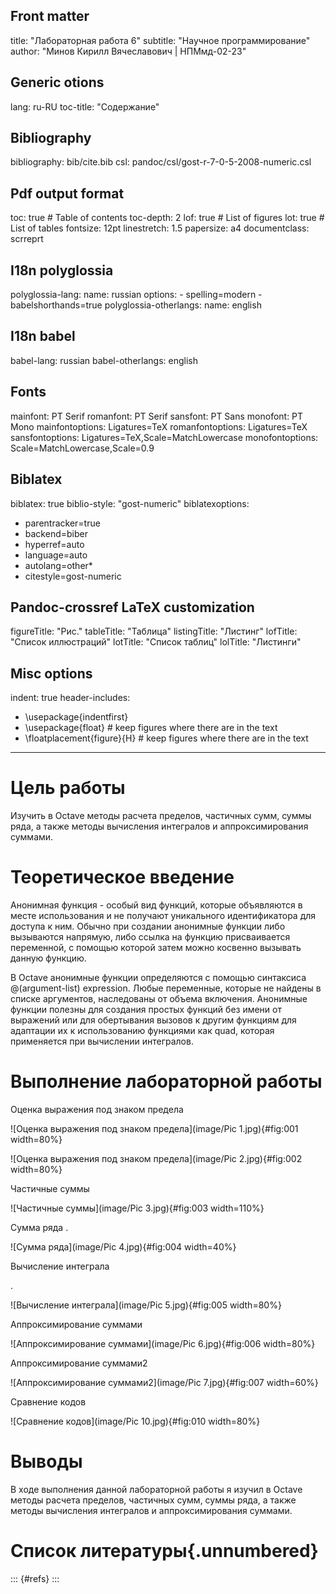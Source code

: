 ## Front matter
title: "Лабораторная работа 6"
subtitle: "Научное программирование"
author: "Минов Кирилл Вячеславович | НПМмд-02-23"

## Generic otions
lang: ru-RU
toc-title: "Содержание"

## Bibliography
bibliography: bib/cite.bib
csl: pandoc/csl/gost-r-7-0-5-2008-numeric.csl

## Pdf output format
toc: true # Table of contents
toc-depth: 2
lof: true # List of figures
lot: true # List of tables
fontsize: 12pt
linestretch: 1.5
papersize: a4
documentclass: scrreprt
## I18n polyglossia
polyglossia-lang:
  name: russian
  options:
	- spelling=modern
	- babelshorthands=true
polyglossia-otherlangs:
  name: english
## I18n babel
babel-lang: russian
babel-otherlangs: english
## Fonts
mainfont: PT Serif
romanfont: PT Serif
sansfont: PT Sans
monofont: PT Mono
mainfontoptions: Ligatures=TeX
romanfontoptions: Ligatures=TeX
sansfontoptions: Ligatures=TeX,Scale=MatchLowercase
monofontoptions: Scale=MatchLowercase,Scale=0.9
## Biblatex
biblatex: true
biblio-style: "gost-numeric"
biblatexoptions:
  - parentracker=true
  - backend=biber
  - hyperref=auto
  - language=auto
  - autolang=other*
  - citestyle=gost-numeric
## Pandoc-crossref LaTeX customization
figureTitle: "Рис."
tableTitle: "Таблица"
listingTitle: "Листинг"
lofTitle: "Список иллюстраций"
lotTitle: "Список таблиц"
lolTitle: "Листинги"
## Misc options
indent: true
header-includes:
  - \usepackage{indentfirst}
  - \usepackage{float} # keep figures where there are in the text
  - \floatplacement{figure}{H} # keep figures where there are in the text
---

# Цель работы

Изучить в Octave методы расчета пределов, частичных сумм, суммы ряда, а также методы вычисления интегралов и аппроксимирования суммами.

# Теоретическое введение

Анонимная функция - особый вид функций, которые объявляются в месте использования и не получают уникального идентификатора для доступа к ним. Обычно при создании анонимные функции либо вызываются напрямую, либо ссылка на функцию присваивается переменной, с помощью которой затем можно косвенно вызывать данную функцию.

В Octave aнонимные функции определяются с помощью синтаксиса @(argument-list) expression. Любые переменные, которые не найдены в списке аргументов, наследованы от объема включения. Анонимные функции полезны для создания простых функций без имени от выражений или для обертывания вызовов к другим функциям для адаптации их к использованию функциями как quad, которая применяется при вычислении интегралов.

# Выполнение лабораторной работы



Оценка выражения под знаком предела

![Оценка выражения под знаком предела](image/Pic 1.jpg){#fig:001 width=80%}

![Оценка выражения под знаком предела](image/Pic 2.jpg){#fig:002 width=80%}

Частичные суммы

![Частичные суммы](image/Pic 3.jpg){#fig:003 width=110%}


 
 Сумма ряда
.

![Сумма ряда](image/Pic 4.jpg){#fig:004 width=40%}


 Вычисление интеграла
 
.

![Вычисление интеграла](image/Pic 5.jpg){#fig:005 width=80%}

Аппроксимирование суммами

![Аппроксимирование суммами](image/Pic 6.jpg){#fig:006 width=80%}

Аппроксимирование суммами2

![Аппроксимирование суммами2](image/Pic 7.jpg){#fig:007 width=60%}

Сравнение кодов

![Сравнение кодов](image/Pic 10.jpg){#fig:010 width=80%}

# Выводы

В ходе выполнения данной лабораторной работы я изучил в Octave методы расчета пределов, частичных сумм, суммы ряда, а также методы вычисления интегралов и аппроксимирования суммами.



# Список литературы{.unnumbered}

::: {#refs}
:::
